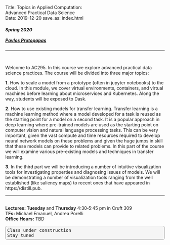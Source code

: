 ﻿Title:  Topics in Applied Computation: <br> Advanced Practical Data Science <br>
Date: 2019-12-20
save_as: index.html

<h5>
Spring 2020 <br><br>
<a href="https://iacs.seas.harvard.edu/people/pavlos-protopapas">Pavlos Protopapas</a>
</h5>

<hr>

<style>
pre {
  background-color: #F5F5F5;
  display: block;
  font-family: monospace;
  font-size: 14px;
  white-space: pre;
  border-color: #999999;
  border-width: 1px;
  border-style: solid;
  border-radius: 6px;
  margin: 1em 0;
  padding: 5px;
  white-space: pre-wrap;
}

.containerMain {
    display: flex;
    width: 100%;
    height: 300px;
}

.contentA {
    flex: 1;
    flex-direction:column;
 }

.contentB {
    flex: 3;
  }
</style>
<br>
<p>Welcome to AC295. In this course we explore advanced practical data science practices. The course will be divided into three major topics:
<br>

<p><strong>1.</strong>  How to scale a model from a prototype (often in jupyter notebooks) to the cloud. In this module, we cover virtual environments, containers, and virtual machines before learning about microservices and Kubernetes. Along the way, students will be exposed to Dask.<p/> 

<p><strong>2.</strong>  How to use existing models for transfer learning. Transfer learning is a machine learning method where a model developed for a task is reused as the starting point for a model on a second task. It is a popular approach in deep learning where pre-trained models are used as the starting point on computer vision and natural language processing tasks. This can be very important, given the vast compute and time resources required to develop neural network models on these problems and given the huge jumps in skill that these models can provide to related problems. In this part of the course we will examine various pre-existing models and techniques in transfer learning.<p/>

<p><strong>3.</strong>  In the third part we will be introducing a number of intuitive visualization tools for investigating properties and diagnosing issues of models. We will be demonstrating a number of visualization tools ranging from the well established (like saliency maps) to recent ones that have appeared in https://distill.pub.<p/>

<hr>
<br> 
<strong>Lectures: Tuesday </strong> and <strong>Thursday</strong> 4:30‐5:45 pm in Cruft 309
<br> 
<strong>TFs:</strong> Michael Emanuel, Andrea Porelli
<br> 
<strong>Office Hours:</strong> TBD
<br/>

<pre style="backgroundcolor:red">Class under construction <br/>Stay tuned</pre>